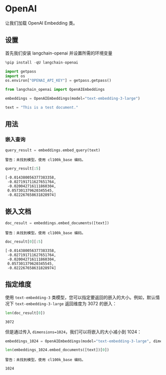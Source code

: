 # OpenAI

让我们加载 OpenAI Embedding 类。

## 设置

首先我们安装 langchain-openai 并设置所需的环境变量

```python
%pip install -qU langchain-openai
```

```python
import getpass
import os
os.environ["OPENAI_API_KEY"] = getpass.getpass()
```

```python
from langchain_openai import OpenAIEmbeddings
```

```python
embeddings = OpenAIEmbeddings(model="text-embedding-3-large")
```

```python
text = "This is a test document."
```

## 用法

### 嵌入查询

```python
query_result = embeddings.embed_query(text)
```

```output
警告：未找到模型。使用 cl100k_base 编码。
```

```python
query_result[:5]
```

```output
[-0.014380056377383358,
 -0.027191711627651764,
 -0.020042716111860304,
 0.057301379620345545,
 -0.022267658631828974]
```

## 嵌入文档

```python
doc_result = embeddings.embed_documents([text])
```

```output
警告：未找到模型。使用 cl100k_base 编码。
```

```python
doc_result[0][:5]
```

```output
[-0.014380056377383358,
 -0.027191711627651764,
 -0.020042716111860304,
 0.057301379620345545,
 -0.022267658631828974]
```

## 指定维度

使用 `text-embedding-3` 类模型，您可以指定要返回的嵌入的大小。例如，默认情况下 `text-embedding-3-large` 返回维度为 3072 的嵌入：

```python
len(doc_result[0])
```

```output
3072
```

但是通过传入 `dimensions=1024`，我们可以将嵌入的大小减小到 1024：

```python
embeddings_1024 = OpenAIEmbeddings(model="text-embedding-3-large", dimensions=1024)
```

```python
len(embeddings_1024.embed_documents([text])[0])
```

```output
警告：未找到模型。使用 cl100k_base 编码。
```

```output
1024
```
